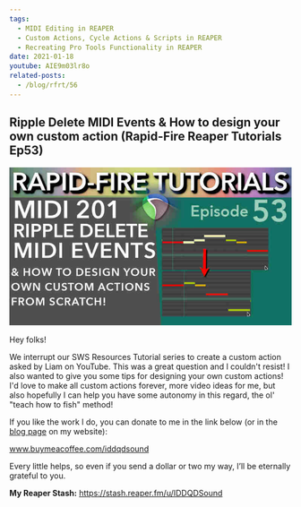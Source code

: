 ```yaml
---
tags:
  - MIDI Editing in REAPER
  - Custom Actions, Cycle Actions & Scripts in REAPER 
  - Recreating Pro Tools Functionality in REAPER
date: 2021-01-18
youtube: AIE9m03lr8o
related-posts:
  - /blog/rfrt/56
---
```


## Ripple Delete MIDI Events & How to design your own custom action (Rapid-Fire Reaper Tutorials Ep53)

![](/blog/rfrt/53/113.jpg)

Hey folks!

We interrupt our SWS Resources Tutorial series to create a custom action asked by Liam on YouTube. This was a great question and I couldn't resist! I also wanted to give you some tips for designing your own custom actions! I'd love to make all custom actions forever, more video ideas for me, but also hopefully I can help you have some autonomy in this regard, the ol' "teach how to fish" method!

<youtube id="AIE9m03lr8o"></youtube>

If you like the work I do, you can donate to me in the link below (or in the [blog page](http://www.iddqdsound.com/blog) on my website):

www.buymeacoffee.com/iddqdsound

Every little helps, so even if you send a dollar or two my way, I’ll be eternally grateful to you.

**My Reaper Stash:** https://stash.reaper.fm/u/IDDQDSound


